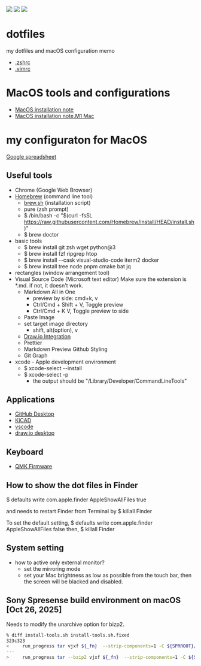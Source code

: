 
[![](https://img.shields.io/badge/License-MIT-brightgreen.svg)](https://opensource.org/licenses/MIT)
[![](https://img.shields.io/badge/macOS-tools-blue)]()
[![](https://img.shields.io/github/last-commit/etalli/dotfiles)]()

# dotfiles

my dotfiles and macOS configuration memo

* [.zshrc](.zshrc)
* [.vimrc](.vimrc)

# MacOS tools and configurations

* [MacOS installation note](MacOS-config.md)
* [MacOS installation note.M1 Mac](https://docs.google.com/spreadsheets/d/1nGlX5QW-kHIF5Evnk0yIMLczgUsKVIw4vEqRmW-1FRc/edit?usp=sharing)

# my configuraton for MacOS

[Google spreadsheet](
https://docs.google.com/spreadsheets/d/1nGlX5QW-kHIF5Evnk0yIMLczgUsKVIw4vEqRmW-1FRc/edit?usp=sharing)

## Useful tools

* Chrome (Google Web Browser)
* [Homebrew](https://brew.sh/) (command line tool)
  + [brew.sh](brew.sh) (installation script)
  + pure (zsh prompt)
  + $ /bin/bash -c "$(curl -fsSL https://raw.githubusercontent.com/Homebrew/install/HEAD/install.sh)"
  + $ brew doctor
* basic tools
  + $ brew install git zsh wget python@3
  + $ brew install fzf ripgrep htop
  + $ brew install --cask visual-studio-code iterm2 docker
  + $ brew install tree node pnpm cmake bat jq
* rectangles (window arrangement tool)
* Visual Source Code (Microsoft text editor)
  Make sure the extension is *.md. if not, it doesn't work.
  + Markdown All in One
    - preview by side: cmd+k, v
    - Ctrl/Cmd + Shift + V, Toggle preview
    - Ctrl/Cmd + K V, Toggle preview to side
  + Paste Image
  + set target image directory
    - shift, alt(option), v
  + [Draw.io Integration](https://marketplace.visualstudio.com/items?itemName=hediet.vscode-drawio)
  + Prettier
  + Markdown Preview Github Styling
  + Git Graph
* xcode - Apple development environment
  + $ xcode-select --install
  + $ xcode-select -p
    + the output should be "/Library/Developer/CommandLineTools"

## Applications

* [GitHub Desktop](https://desktop.github.com/)
* [KiCAD](https://www.kicad.org/)
* [vscode](https://code.visualstudio.com/)
* [draw.io desktop](https://github.com/jgraph/drawio-desktop/releases/)

## Keyboard

* [QMK Firmware](https://docs.qmk.fm/)


## How to show the dot files in Finder

$ defaults write com.apple.finder AppleShowAllFiles true

and needs to restart Finder from Terminal by
$ killall Finder

To set the default setting,
$ defaults write com.apple.finder AppleShowAllFiles false
then,
$ killall Finder


## System setting

* how to active only external monitor?
  * set the mirroring mode
  * set your Mac brightness as low as possible from the touch bar, then the screen will be blacked and disabled.


## Sony Spresense build environment on macOS [Oct 26, 2025]

Needs to modify the unarchive option for bizp2.

```sh
% diff install-tools.sh install-tools.sh.fixed 
323c323
<     run_progress tar vjxf ${_fn}  --strip-components=1 -C ${SPRROOT}/usr
---
>     run_progress tar --bzip2 vjxf ${_fn}  --strip-components=1 -C ${SPRROOT}/usr
```

